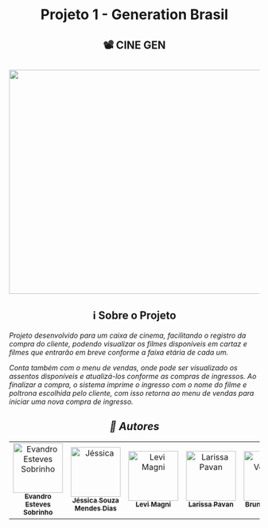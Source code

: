 <h1 align="center">Projeto 1 - Generation Brasil</h2>

<h2 align="center">📽️ CINE GEN</h2>

<h2 align="center">
	<img src="https://media.giphy.com/media/3o6ZsU2SMeuAzhwyEo/giphy.gif" height="450" width="1000"/>
</h2>

<h2 align="center">ℹ Sobre o Projeto</h2>
<p><i>Projeto desenvolvido para um caixa de cinema, facilitando o registro da compra do cliente, podendo visualizar os filmes disponíveis em cartaz e filmes que entrarão em breve conforme a faixa etária de cada um.</p>
  
<p>Conta também com o menu de vendas, onde pode ser visualizado os assentos disponíveis e atualizá-los conforme as compras de ingressos. Ao finalizar a compra, o sistema imprime o ingresso com o nome do filme e poltrona escolhida pelo cliente, com isso retorna ao menu de vendas para iniciar uma nova compra de ingresso.<i></p>
	
<h2 align="center">👤 Autores</h2>

<table>
	<tr>
		<td align="center">
			<a href="https://github.com/eesvans">
				<img
					width="100px"
					height="auto"
					src="https://avatars.githubusercontent.com/u/94861781?v=4"
					alt="Evandro Esteves Sobrinho"
				/>
				<br />
				<sub>
					<b>Evandro<br>Esteves Sobrinho</b>
				</sub>
			</a>
		</td>
		<td align="center">
			<a href="https://github.com/jessicasmd">
				<img
					width="100px"
					height="auto"
					src="https://avatars.githubusercontent.com/u/94875485?v=4"
					alt="Jéssica"
				/>
				<br />
				<sub>
					<b>Jéssica Souza<br>Mendes Dias</b>
				</sub>
			</a>
		</td>
		<td align="center">
			<a href="https://github.com/levmn">
				<img
					width="100px"
					height="auto"
					src="https://avatars.githubusercontent.com/u/95393238?v=4"
					alt="Levi Magni"
				/>
				<br />
				<sub>
					<b>Levi Magni</b>
				</sub>
			</a>
		</td>
		<td align="center">
			<a href="https://github.com/laricp">
				<img
					width="100px"
					height="auto"
					src="https://avatars.githubusercontent.com/u/95706520?v=4"
					alt="Larissa Pavan"
				/>
				<br />
				<sub>
					<b>Larissa Pavan</b>
				</sub>
			</a>
		</td>
		<td align="center">
			<a href="https://github.com/verronebruna">
				<img
					width="100px"
					height="auto"
					src="https://avatars.githubusercontent.com/u/86629378?v=4"
					alt="Bruna Verrone"
				/>
				<br />
				<sub>
					<b>Bruna Verrone</b>
				</sub>
			</a>
		</td>
	</tr>
</table>
